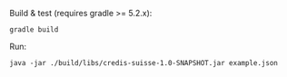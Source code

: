 Build & test (requires gradle >= 5.2.x):
```
gradle build
```

Run:
```
java -jar ./build/libs/credis-suisse-1.0-SNAPSHOT.jar example.json
```
